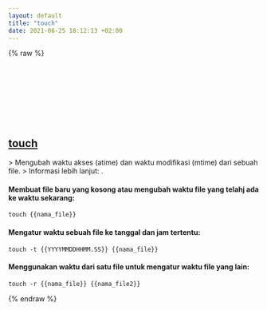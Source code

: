 ```yaml
---
layout: default
title: "touch"
date: 2021-06-25 18:12:13 +02:00
---
```

{% raw %}
<h2 id="touch">
  <a href="/id/common/touch.html">touch</a> <a href="#touch"><svg class="icon">
    <use href="/assets/images/unicode_sprite.svg#link" />
  </svg></a>
</h2>
> Mengubah waktu akses (atime) dan waktu modifikasi (mtime) dari sebuah file.
> Informasi lebih lanjut: <https://www.gnu.org/software/coreutils/touch>.

#### Membuat file baru yang kosong atau mengubah waktu file yang telahj ada ke waktu sekarang:
```shell
touch {{nama_file}}
```
#### Mengatur waktu sebuah file ke tanggal dan jam tertentu:
```shell
touch -t {{YYYYMMDDHHMM.SS}} {{nama_file}}
```
#### Menggunakan waktu dari satu file untuk mengatur waktu file yang lain:
```shell
touch -r {{nama_file}} {{nama_file2}}
```
{% endraw %}
